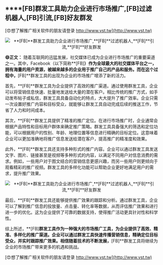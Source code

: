 ## ****[FB]**群发工具助力企业进行市场推广,**[FB]**过滤机器人,**[FB]**引流,**[FB]**好友群发**

[😍想了解推广相关软件的朋友请登录 http://www.vst.tw](http://www.vst.tw)

 <center><img src="https://vst.tw/MP4/tuiguang/png/4.png" alt="**[FB]**群发工具助力企业进行市场推广,**[FB]**过滤机器人,**[FB]**引流,**[FB]**好友群发"></center>

**😄正文：**
随着互联网的迅猛发展，社交媒体已成为企业进行市场推广的重要渠道之一。其中，Facebook（以下简称**[FB]**）作为全球最大的社交媒体平台之一，拥有海量的用户资源，被越来越多的企业用于推广自己的产品和服务。而在这个过程中，**[FB]**群发工具的出现为企业的市场推广增添了新的活力。

首先，**[FB]**群发工具为企业提供了高效的推广渠道。通过使用群发工具，企业可以将营销信息快速、批量地发送给大量的潜在客户。相比传统的推广方式，如手动发布帖子或私信，群发工具具备自动化的特点，大大提升了推广效率。企业只需一次设置好推广内容和目标受众，就能够让群发工具自动完成后续的推送工作，节省了人力和时间成本。

其次，**[FB]**群发工具提供了精准的推广定位。在进行市场推广时，企业通常会根据产品特性和目标用户群体来确定推广策略。群发工具具备强大的筛选和定位功能，可以根据用户的性别、年龄、地理位置等信息进行精确的目标定位。这意味着企业可以更加准确地将推广信息发送给潜在客户，提高推广的精准度和效果。

此外，**[FB]**群发工具还支持多种形式的推广内容。企业可以通过群发工具发送文字、图片、链接甚至是视频等多种形式的内容，以满足不同用户对信息消费的需求。例如，一些用户对于图文结合的营销信息更感兴趣，而另一些用户则更倾向于观看精彩的推广视频。群发工具的多样化功能可以帮助企业更好地满足用户的需求，提升推广效果。

 <center><img src="https://vst.tw/MP4/tuiguang/png/6.png" alt="**[FB]**群发工具助力企业进行市场推广,**[FB]**过滤机器人,**[FB]**引流,**[FB]**好友群发"></center>

最后，**[FB]**群发工具还能够提供推广效果的跟踪和分析。通过群发工具，企业可以了解到推广信息的投放量、点击量、转化率等数据，从而评估推广效果和进行进一步的优化。这为企业提供了可靠的数据支持，使得推广活动更具针对性和科学性。

综上所述，**[FB]**群发工具作为一种强大的市场推广工具，为企业提供了高效、精准、多样化的推广渠道。企业可以通过群发工具快速传播营销信息，精确定位目标受众，并实时跟踪推广效果。相信随着技术的不断发展，**[FB]**群发工具将继续为企业的市场推广带来更多的机遇和挑战。

[😍想了解推广相关软件的朋友请登录 http://www.vst.tw](http://www.vst.tw)




